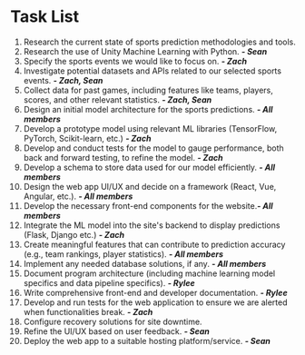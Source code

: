 # Task List

1. Research the current state of sports prediction methodologies and tools.
2. Research the use of Unity Machine Learning with Python. ***- Sean***
3. Specify the sports events we would like to focus on. ***- Zach***
4. Investigate potential datasets and APIs related to our selected sports events.  ***- Zach, Sean***
5. Collect data for past games, including features like teams, players, scores, and other relevant statistics. ***- Zach, Sean***
6. Design an initial model architecture for the sports predictions. ***- All members***
7. Develop a prototype model using relevant ML libraries (TensorFlow, PyTorch, Scikit-learn, etc.) ***- Zach***
8. Develop and conduct tests for the model to gauge performance, both back and forward testing, to refine the model. ***- Zach***
9. Develop a schema to store data used for our model efficiently. ***- All members***
10. Design the web app UI/UX and decide on a framework (React, Vue, Angular, etc.). ***- All members***
12. Develop the necessary front-end components for the website.***- All members***
13. Integrate the ML model into the site's backend to display predictions (Flask, Django etc.)  ***- Zach***
14. Create meaningful features that can contribute to prediction accuracy (e.g., team rankings, player statistics). ***- All members***
15. Implement any needed database solutions, if any. ***- All members***
16. Document program architecture (including machine learning model specifics and data pipeline specifics). ***- Rylee***
17. Write comprehensive front-end and developer documentation. ***- Rylee***
18. Develop and run tests for the web application to ensure we are alerted when functionalities break. ***- Zach***
21. Configure recovery solutions for site downtime. 
22. Refine the UI/UX based on user feedback. ***- Sean***
23. Deploy the web app to a suitable hosting platform/service. ***- Sean***
